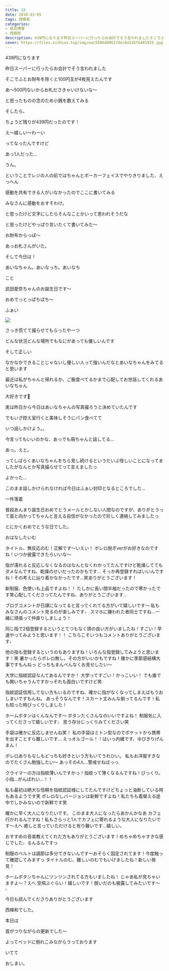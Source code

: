```yaml
---
title: 15
date: 2018-03-05
tags: 西條和
categories: 
- 成员博客
- 西條和
description: 439円になります昨日スーパーに行ったらお会計でそう言われましたそこでふとお財布を除くと100円玉が4枚見えたんですあ〜500円ないからお札ださき...
cover: https://files.zzzhxxx.top/img/eac5506d09617dec8a52bfb481925.jpg 
---
```









439円になります




昨日スーパーに行ったらお会計でそう言われました









そこでふとお財布を除くと100円玉が4枚見えたんです







あ〜500円ないからお札ださきゃいけないな〜







と思ったものの念のため小銭を数えてみる







そしたら、









ちょうど残りが439円だったのです！






え〜嬉しい〜わーい






ってなったんですけど




あっ1人だった…



うん。





ということでレジの人の前ではちゃんとポーカーフェイスでやりきりました、えっへん







感動を共有できる人がいなかったのでここに書いてみる







みなさんに感動をおすそわけ。








と思ったけど文字にしたらそんなことかいって思われそうだな







と思ったけどやっぱり言いたくて書いてみた〜





お財布からっぽ〜






あっお札さんがいた。










そして今日は！






あいなちゃん。あいなっち。あいなち




こと




武田愛奈ちゃんのお誕生日です〜





おめでっとっぱちぱち〜






ふぁい

![](https://files.zzzhxxx.top/img/eac5506d09617dec8a52bfb481925.jpg)






さっき慌てて撮らせてもらったやーつ









どんな状況どんな場所でもなにがあっても優しいんです

そして正しい







なかなかできることじゃないし優しい人って強いんだなとあいなちゃんをみてると思います








最近は私がちゃんと帰れるか、ご飯食べてるかまで心配してお世話してくれるあいなちゃん






大好きです🍓







実は昨日から今日はあいなちゃんの写真撮ろうと決めていたんです








でもいざ控え室行くと美味しそうにパン食べてて





いつ話しかけよう。。





今言ってもいいのかな、あっでも萌ちゃんと話してる…




あっ。えと。







ってしばらくあいなちゃんをちら見し続けるというだいぶ怪しいことになってましたがなんとか写真撮らせてって言えましたっ





よかった…





このまま話しかけられなければ今日はふぁい封印となるところでした…







一件落着







普段あんまり誕生日おめでとうメールとかしない人間なのですが、ありがとうって面と向かってちゃんと言える自信がなかったので珍しく連絡してみましたっ







とにかくおめでとうな日でした。








おはなしたいむ







タイトル、無反応のむ！正解です〜いえい！
ボレロ脱ぎverがお好きなのですね！いつか披露できたらいいな〜





指が濡れると反応しなくなるのはなんとなくわかってたんですけど乾燥しててもダメなんですね、乾燥のせいだったのかもです…
そっか再登録すればいいんですね！その考えに辿り着かなかったです…笑ありがとうございます！









新制服、色使いも上品ですよね！！
たしかに長い間半袖だったので寒かったです笑心配してくださってたんですね、ありがとうございます…






ブログコメントが日課になってると言ってくれてる方がいて嬉しいです〜
私もみなさんのコメント見るのが楽しみです♩
スマホに嫌われた者同士ですね…一緒に頑張って仲直りしましょう！




同じ指で2個登録するというとてつもなく頭の良い方がいましたね！すごい！早速やってみようと思います！！
こちらこそいつもコメントありがとうございます♩





他の指も登録するというのもありますね！いろんな指登録してみようと思います！笑
暑かったらボレロ無し。その方がいいかもですね！確かに季節感結構大事ですもんねっ
どっちもまんべんなくお見せしたい〜





大学に指紋認証なんてあるんですか！
大学ってすごい！かっこいい！
でも誰でも開いちゃうんですかっそれも面白いですけど笑




指紋認証信用してない方もいるのですね、確かに指がなくなってしまえばもうおしまいですもんね。
あっそうなんです！スカート丈みんな揃ってるんです！私も知った時びっくりしました！





ホームボタンはくんなんです〜
ボタンたくさんなのいいですよね！
制服気に入ってくださって嬉しいです♩
思う存分じっくりみてください笑





手袋は確かに反応しませんね笑！
私の手袋はミトン型なのでポケットから携帯を出すことすら難しいです…
えっオルゴール！！はいっ内緒です、ゆびきりげんまん！






ボレロありもなしもどっちも好きという方もいてうれひい。
私もお洋服すきなのでたくさん勉強したい〜
あっその4人…警戒せねばっっ





クライマーの方は指紋薄いんですかっ！指紋って薄くなるんですね！びっくり。
小指…がんばれい…！！





私も最初は絶大な信頼を指紋認証様にしてたんですけどちょっと油断している時もあるようです笑
ボレロなしバージョンは新鮮ですよね！私たちも着替える途中でしかみないので新鮮です笑





確かに早く大人になりたいです。
このまま大人になったらあかんかなあ
カフェ行かれるんですね！私もさらっと1人でカフェに寄れるような大人になりたいです〜えへ
癒しと言っていただけると有り難いです…嬉しい。




おすすめの音楽教えてくれた方もありがとうございます！めちゃめちゃすきな感じでした♩るんるんですっ





制服のベルトは調節は多分できないんです〜おそらく固定されてます！今度触って確認してみますっ
タイトルのむ、難しいのむでもいけましたね！新しい発見！







ホームボタンちゃんにツンツンされてる方もいましたね！
じゃあ私が見ちゃいますよ〜？えへ
空飛ぶぐらい！嬉しいです！脱いだのも披露してみたいです〜♩







今日も読んでくださりありがとうございます






西條和でした。






本日は




首がつりながらの更新でした〜





よってベッドに倒れこみながらうっております




いてて






おしまい。


